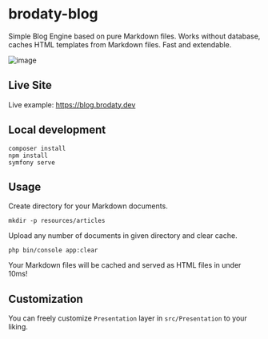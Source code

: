 # brodaty-blog

Simple Blog Engine based on pure Markdown files. Works without database, caches HTML templates from Markdown files. Fast and extendable.

![image](https://user-images.githubusercontent.com/1628839/190449430-e0601861-68fe-40e3-a1e1-572b63a5032e.png)

## Live Site

Live example: https://blog.brodaty.dev

## Local development

```shell
composer install
npm install
symfony serve
```

## Usage

Create directory for your Markdown documents.

```shell
mkdir -p resources/articles
```

Upload any number of documents in given directory and clear cache.

```shell
php bin/console app:clear
```

Your Markdown files will be cached and served as HTML files in under 10ms!

## Customization

You can freely customize `Presentation` layer in `src/Presentation` to your liking.